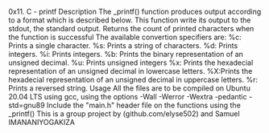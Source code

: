 0x11. C - printf
Description
The _printf() function produces output according to a format which is described below. This function write its output to the stdout, the standard output. Returns the count of printed characters when the function is successful The available convertion specifiers are:
%c: Prints a single character.
%s: Prints a string of characters.
%d: Prints integers.
%i: Prints integers.
%b: Prints the binary representation of an unsigned decimal.
%u: Prints unsigned integers
%x: Prints the hexadecial representation of an unsigned decimal in lowercase letters.
%X:Prints the hexadecial representation of an unsigned decimal in uppercase letters.
%r: Prints a reversed string.
Usage
All the files are to be compiled on Ubuntu 20.04 LTS using gcc, using the options -Wall -Werror -Wextra -pedantic -std=gnu89
Include the "main.h" header file on the functions using the _printf()
This is a group project by  (github.com/elyse502) and Samuel IMANANIYOGAKIZA



